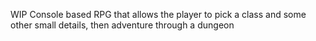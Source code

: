 WIP Console based RPG that allows the player to pick a class and some other small details, then adventure through a dungeon
